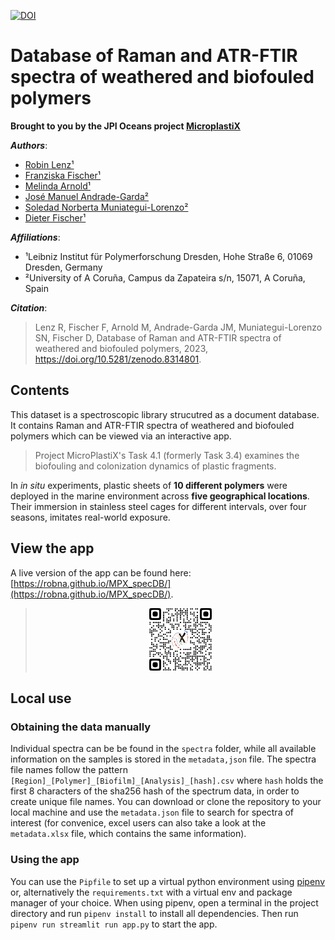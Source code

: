 [![DOI](https://zenodo.org/badge/663444806.svg)](https://zenodo.org/badge/latestdoi/663444806)


# Database of Raman and ATR-FTIR spectra of weathered and biofouled polymers
**Brought to you by the JPI Oceans project [MicroplastiX](https://www.microplastix.org/)**

***Authors***: 
- [Robin Lenz¹](https://orcid.org/0000-0003-4156-7380)
- [Franziska Fischer¹](https://orcid.org/0000-0002-2317-6784)
- [Melinda Arnold¹](https://www.ipfdd.de/de/forschung/institut-makromolekulare-chemie/zentrum-makromolekulare-strukturanalyse/spektroskopie-mikroplastik/mitarbeiter/)
- [José Manuel Andrade-Garda²](https://orcid.org/0000-0003-1020-5213)
- [Soledad Norberta Muniategui-Lorenzo²](https://orcid.org/0000-0001-5946-3366)
- [Dieter Fischer¹](https://www.ipfdd.de/de/organisation/organigramm/personal-homepages/dr-dieter-fischer/)
                  

***Affiliations***:
- ¹Leibniz Institut für Polymerforschung Dresden, Hohe Straße 6, 01069 Dresden, Germany
- ²University of A Coruña, Campus da Zapateira s/n, 15071, A Coruña, Spain

***Citation***:
> Lenz R, Fischer F, Arnold M, Andrade-Garda JM, Muniategui-Lorenzo SN, Fischer D, Database of Raman and ATR-FTIR spectra of weathered and biofouled polymers, 2023, https://doi.org/10.5281/zenodo.8314801.

## Contents
This dataset is a spectroscopic library strucutred as a document database. It contains Raman and ATR-FTIR spectra of weathered and biofouled polymers which can be viewed via an interactive app.

> Project MicroPlastiX's Task 4.1 (formerly Task 3.4) examines the biofouling and colonization dynamics of plastic fragments.

In *in situ* experiments, plastic sheets of **10 different polymers** were deployed in the marine environment across **five geographical locations**. Their immersion in stainless steel cages for different intervals, over four seasons, imitates real-world exposure.

## View the app
A live version of the app can be found here: [https://robna.github.io/MPX_specDB/](https://robna.github.io/MPX_specDB/).
> <p align="center"><img src="media/qr-code_robna-github-io-mpx_specdb.svg" alt="https://robna.github.io/MPX_specDB/" width="100" height="100"></p>

## Local use
### Obtaining the data manually
Individual spectra can be be found in the `spectra` folder, while all available information on the samples is stored in the `metadata,json` file.
The spectra file names follow the pattern `[Region]_[Polymer]_[Biofilm]_[Analysis]_[hash].csv` where `hash` holds the first 8 characters of the sha256 hash of the spectrum data, in order to create unique file names.
You can download or clone the repository to your local machine and use the `metadata.json` file to search for spectra of interest (for convenice, excel users can also take a look at the `metadata.xlsx` file, which contains the same information).

### Using the app
You can use the `Pipfile` to set up a virtual python environment using [pipenv](https://pipenv.pypa.io/en/latest/) or, alternatively the `requirements.txt` with a virtual env and package manager of your choice.
When using pipenv, open a terminal in the project directory and run `pipenv install` to install all dependencies.
Then run `pipenv run streamlit run app.py` to start the app.